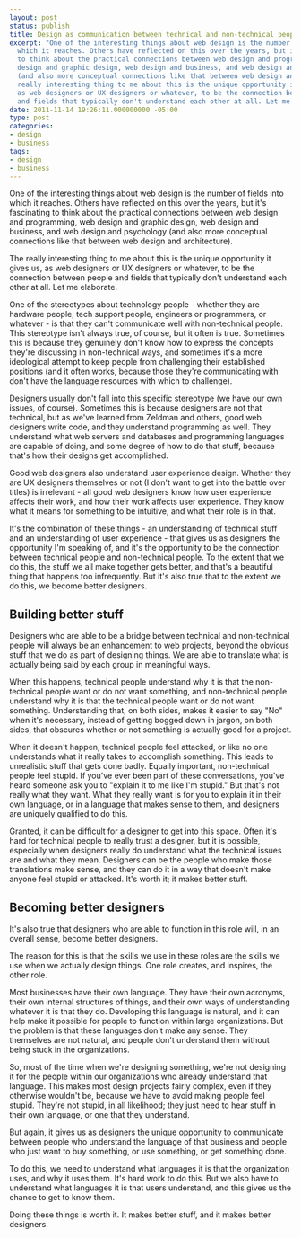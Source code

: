 ```yaml
---
layout: post
status: publish
title: Design as communication between technical and non-technical people
excerpt: "One of the interesting things about web design is the number of fields into
  which it reaches. Others have reflected on this over the years, but it's fascinating
  to think about the practical connections between web design and programming, web
  design and graphic design, web design and business, and web design and psychology
  (and also more conceptual connections like that between web design and architecture).\r\n\r\nThe
  really interesting thing to me about this is the unique opportunity it gives us,
  as web designers or UX designers or whatever, to be the connection between people
  and fields that typically don't understand each other at all. Let me elaborate."
date: 2011-11-14 19:26:11.000000000 -05:00
type: post
categories:
- design
- business
tags:
- design
- business
---
```

One of the interesting things about web design is the number of fields into which it reaches. Others have reflected on this over the years, but it's fascinating to think about the practical connections between web design and programming, web design and graphic design, web design and business, and web design and psychology (and also more conceptual connections like that between web design and architecture).

The really interesting thing to me about this is the unique opportunity it gives us, as web designers or UX designers or whatever, to be the connection between people and fields that typically don't understand each other at all. Let me elaborate.

One of the stereotypes about technology people - whether they are hardware people, tech support people, engineers or programmers, or whatever - is that they can't communicate well with non-technical people. This stereotype isn't always true, of course, but it often is true. Sometimes this is because they genuinely don't know how to express the concepts they're discussing in non-technical ways, and sometimes it's a more ideological attempt to keep people from challenging their established positions (and it often works, because those they're communicating with don't have the language resources with which to challenge).

Designers usually don't fall into this specific stereotype (we have our own issues, of course). Sometimes this is because designers are not that technical, but as we've learned from Zeldman and others, good web designers write code, and they understand programming as well. They understand what web servers and databases and programming languages are capable of doing, and some degree of how to do that stuff, because that's how their designs get accomplished.

Good web designers also understand user experience design. Whether they are UX designers themselves or not (I don't want to get into the battle over titles) is irrelevant - all good web designers know how user experience affects their work, and how their work affects user experience. They know what it means for something to be intuitive, and what their role is in that.

It's the combination of these things - an understanding of technical stuff and an understanding of user experience - that gives us as designers the opportunity I'm speaking of, and it's the opportunity to be the connection between technical people and non-technical people. To the extent that we do this, the stuff we all make together gets better, and that's a beautiful thing that happens too infrequently. But it's also true that to the extent we do this, we become better designers.
<h2>Building better stuff</h2>
Designers who are able to be a bridge between technical and non-technical people will always be an enhancement to web projects, beyond the obvious stuff that we do as part of designing things. We are able to translate what is actually being said by each group in meaningful ways.

When this happens, technical people understand why it is that the non-technical people want or do not want something, and non-technical people understand why it is that the technical people want or do not want something. Understanding that, on both sides, makes it easier to say "No" when it's necessary, instead of getting bogged down in jargon, on both sides, that obscures whether or not something is actually good for a project.

When it doesn't happen, technical people feel attacked, or like no one understands what it really takes to accomplish something. This leads to unrealistic stuff that gets done badly. Equally important, non-technical people feel stupid. If you've ever been part of these conversations, you've heard someone ask you to "explain it to me like I'm stupid." But that's not really what they want. What they really want is for you to explain it in their own language, or in a language that makes sense to them, and designers are uniquely qualified to do this.

Granted, it can be difficult for a designer to get into this space. Often it's hard for technical people to really trust a designer, but it is possible, especially when designers really do understand what the technical issues are and what they mean. Designers can be the people who make those translations make sense, and they can do it in a way that doesn't make anyone feel stupid or attacked. It's worth it; it makes better stuff.
<h2>Becoming better designers</h2>
It's also true that designers who are able to function in this role will, in an overall sense, become better designers.

The reason for this is that the skills we use in these roles are the skills we use when we actually design things. One role creates, and inspires, the other role.

Most businesses have their own language. They have their own acronyms, their own internal structures of things, and their own ways of understanding whatever it is that they do. Developing this language is natural, and it can help make it possible for people to function within large organizations. But the problem is that these languages don't make any sense. They themselves are not natural, and people don't understand them without being stuck in the organizations.

So, most of the time when we're designing something, we're not designing it for the people within our organizations who already understand that language. This makes most design projects fairly complex, even if they otherwise wouldn't be, because we have to avoid making people feel stupid. They're not stupid, in all likelihood; they just need to hear stuff in their own language, or one that they understand.

But again, it gives us as designers the unique opportunity to communicate between people who understand the language of that business and people who just want to buy something, or use something, or get something done.

To do this, we need to understand what languages it is that the organization uses, and why it uses them. It's hard work to do this. But we also have to understand what languages it is that users understand, and this gives us the chance to get to know them.

Doing these things is worth it. It makes better stuff, and it makes better designers.
